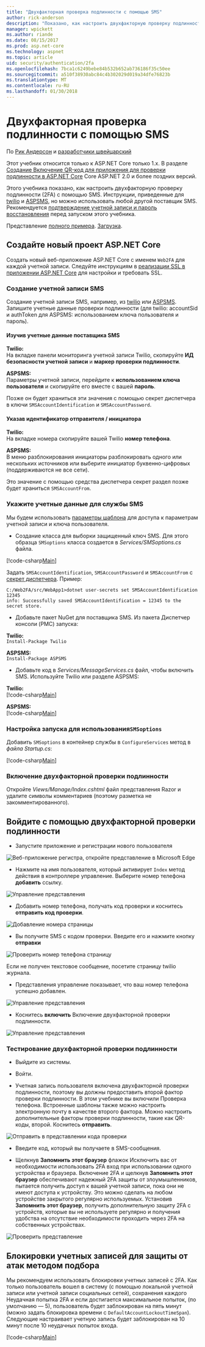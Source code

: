 ```yaml
---
title: "Двухфакторная проверка подлинности с помощью SMS"
author: rick-anderson
description: "Показано, как настроить двухфакторную проверку подлинности (2FA) с ASP.NET Core"
manager: wpickett
ms.author: riande
ms.date: 08/15/2017
ms.prod: asp.net-core
ms.technology: aspnet
ms.topic: article
uid: security/authentication/2fa
ms.openlocfilehash: 7bca1c6249bebe84b532b652ab736186f35c50ee
ms.sourcegitcommit: a510f38930abc84c4b302029d019a34dfe76823b
ms.translationtype: MT
ms.contentlocale: ru-RU
ms.lasthandoff: 01/30/2018
---
```

# <a name="two-factor-authentication-with-sms"></a>Двухфакторная проверка подлинности с помощью SMS

По [Рик Андерсон](https://twitter.com/RickAndMSFT) и [разработчики швейцарский](https://github.com/Swiss-Devs)

Этот учебник относится только к ASP.NET Core только 1.x. В разделе [Создание Включение QR-код для приложения для проверки подлинности в ASP.NET Core](xref:security/authentication/identity-enable-qrcodes) Core ASP.NET 2.0 и более поздних версий.

Этого учебника показано, как настроить двухфакторную проверку подлинности (2FA) с помощью SMS. Инструкции, приведенные для [twilio](https://www.twilio.com/) и [ASPSMS](https://www.aspsms.com/asp.net/identity/core/testcredits/), но можно использовать любой другой поставщик SMS. Рекомендуется [подтверждение учетной записи и пароль восстановления](accconfirm.md) перед запуском этого учебника.

Представление [полного примера](https://github.com/aspnet/Docs/tree/master/aspnetcore/security/authentication/2fa/sample/Web2FA). [Загрузка](xref:tutorials/index#how-to-download-a-sample).

## <a name="create-a-new-aspnet-core-project"></a>Создайте новый проект ASP.NET Core

Создать новый веб-приложение ASP.NET Core с именем `Web2FA` для каждой учетной записи. Следуйте инструкциям в [реализации SSL в приложении ASP.NET Core](xref:security/enforcing-ssl) для настройки и требовать SSL.

### <a name="create-an-sms-account"></a>Создание учетной записи SMS

Создание учетной записи SMS, например, из [twilio](https://www.twilio.com/) или [ASPSMS](https://www.aspsms.com/asp.net/identity/core/testcredits/). Запишите учетные данные проверки подлинности (для twilio: accountSid и authToken для ASPSMS: использованием ключа пользователя и пароль).

#### <a name="figuring-out-sms-provider-credentials"></a>Изучив учетные данные поставщика SMS

**Twilio:**  
На вкладке панели мониторинга учетной записи Twilio, скопируйте **ИД безопасности учетной записи** и **маркер проверки подлинности**.

**ASPSMS:**  
Параметры учетной записи, перейдите к **использованием ключа пользователя** и скопируйте его вместе с вашей **пароль**.

Позже он будет храниться эти значения с помощью секрет диспетчера в ключи `SMSAccountIdentification` и `SMSAccountPassword`.

#### <a name="specifying-senderid--originator"></a>Указав идентификатор отправителя / инициатора

**Twilio:**  
На вкладке номера скопируйте вашей Twilio **номер телефона**. 

**ASPSMS:**  
В меню разблокирования инициаторы разблокировать одного или нескольких источников или выберите инициатор буквенно-цифровых (поддерживаются не все сети). 

Это значение с помощью средства диспетчера секрет раздел позже будет храниться `SMSAccountFrom`.


### <a name="provide-credentials-for-the-sms-service"></a>Укажите учетные данные для службы SMS

Мы будем использовать [параметры шаблона](xref:fundamentals/configuration/options) для доступа к параметрам учетной записи и ключа пользователя. 

   * Создание класса для выборки защищенный ключ SMS. Для этого образца `SMSoptions` класса создается в *Services/SMSoptions.cs* файла.

[!code-csharp[Main](2fa/sample/Web2FA/Services/SMSoptions.cs)]

Задать `SMSAccountIdentification`, `SMSAccountPassword` и `SMSAccountFrom` с [секрет диспетчера](xref:security/app-secrets). Пример:

```none
C:/Web2FA/src/WebApp1>dotnet user-secrets set SMSAccountIdentification 12345
info: Successfully saved SMSAccountIdentification = 12345 to the secret store.
```
* Добавьте пакет NuGet для поставщика SMS. Из пакета Диспетчер консоли (PMC) запуска:

**Twilio:**  
`Install-Package Twilio`

**ASPSMS:**  
`Install-Package ASPSMS`


* Добавьте код в *Services/MessageServices.cs* файл, чтобы включить SMS. Используйте Twilio или разделе ASPSMS:


**Twilio:**  
[!code-csharp[Main](2fa/sample/Web2FA/Services/MessageServices_twilio.cs)]

**ASPSMS:**  
[!code-csharp[Main](2fa/sample/Web2FA/Services/MessageServices_ASPSMS.cs)]

### <a name="configure-startup-to-use-smsoptions"></a>Настройка запуска для использования`SMSoptions`

Добавить `SMSoptions` в контейнер службы в `ConfigureServices` метод в *файла Startup.cs*:

[!code-csharp[Main](2fa/sample/Web2FA/Startup.cs?name=snippet1&highlight=4)]

### <a name="enable-two-factor-authentication"></a>Включение двухфакторной проверки подлинности

Откройте *Views/Manage/Index.cshtml* файл представления Razor и удалите символы комментариев (поэтому разметка не закомментированного).

## <a name="log-in-with-two-factor-authentication"></a>Войдите с помощью двухфакторной проверки подлинности

* Запустите приложение и регистрации нового пользователя

![Веб-приложение регистра, откройте представление в Microsoft Edge](2fa/_static/login2fa1.png)

* Нажмите на имя пользователя, который активирует `Index` метод действия в контроллере управление. Выберите номер телефона **добавить** ссылку.

![Управление представления](2fa/_static/login2fa2.png)

* Добавить номер телефона, получать код проверки и коснитесь **отправить код проверки**.

![Добавление номера страницы](2fa/_static/login2fa3.png)

* Вы получите SMS с кодом проверки. Введите его и нажмите кнопку **отправки**

![Проверить номер телефона страницу](2fa/_static/login2fa4.png)

Если не получен текстовое сообщение, посетите страницу twilio журнала.

* Представления управление показывает, что ваш номер телефона успешно добавлен.

![Управление представления](2fa/_static/login2fa5.png)

* Коснитесь **включить** Включение двухфакторной проверки подлинности.

![Управление представления](2fa/_static/login2fa6.png)

### <a name="test-two-factor-authentication"></a>Тестирование двухфакторной проверки подлинности

* Выйдите из системы.

* Войти.

* Учетная запись пользователя включена двухфакторной проверки подлинности, поэтому вы должны предоставить второй фактор проверки подлинности. В этом учебнике вы включили Проверка телефона. Встроенные шаблоны также можно настроить электронную почту в качестве второго фактора. Можно настроить дополнительные факторы проверки подлинности, такие как QR-коды, второй. Коснитесь **отправить**.

![Отправить в представлении кода проверки](2fa/_static/login2fa7.png)

* Введите код, который вы получаете в SMS-сообщения.

* Щелкнув **Запомнить этот браузер** флажок Исключить вас от необходимости использовать 2FA вход при использовании одного устройства и браузера. Включение 2FA и щелкнув **Запомнить этот браузер** обеспечивают надежный 2FA защиты от злоумышленников, пытается получить доступ к вашей учетной записи, пока они не имеют доступа к устройству. Это можно сделать на любом устройстве закрытого регулярно используемых. Установив **Запомнить этот браузер**, получить дополнительную защиту 2FA с устройств, которые вы не используете регулярно и получения удобства на отсутствие необходимости проходить через 2FA на собственных устройствах.

![Проверить представление](2fa/_static/login2fa8.png)

## <a name="account-lockout-for-protecting-against-brute-force-attacks"></a>Блокировки учетных записей для защиты от атак методом подбора

Мы рекомендуем использовать блокировки учетных записей с 2FA. Как только пользователь вошел в систему (с помощью локальной учетной записи или учетной записи социальных сетей), сохранения каждого Неудачная попытка 2FA и если достигается максимальное попыток, (по умолчанию — 5), пользователь будет заблокирован на пять минут (можно задать блокировка времени с `DefaultAccountLockoutTimeSpan`). Следующие настраивает учетную запись будет заблокирован на 10 минут после 10 неудачных попыток входа.

[!code-csharp[Main](2fa/sample/Web2FA/Startup.cs?name=snippet2&highlight=13-17)] 
